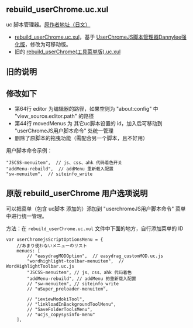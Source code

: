 rebuild_userChrome.uc.xul
-------------------------

uc 脚本管理器。[原作者地址（日文）](https://github.com/alice0775/userChrome.js/blob/master/rebuild_userChrome.uc.xul)

- [rebuild_userChrome.uc.xul](rebuild_userChrome.uc.xul)，基于 [UserChromeJS脚本管理器Dannylee强化版](http://g.mozest.com/thread-41292-1-1)，修改为可移动版。
- 旧的 [rebuild_userChrome(工具菜单版).uc.xul](rebuild_userChrome(工具菜单版).uc.xul)

旧的说明
--------

## 修改如下

 - 第64行 editor 为编辑器的路径，如果空则为 "about:config" 中 "view_source.editor.path" 的路径
 - 第44行 movedMenus 为 其它uc脚本设置的 id，加入后可移动到 "userChromeJS用户脚本命令" 处统一管理
 - 删除了原脚本的拖曳功能（需配合另一个脚本，且不好用）

用户脚本命令示例：

    "JSCSS-menuitem",  // js、css、ahk 代码着色开关
    "addMenu-rebuild",  // addMenu 重新载入配置
    "sw-menuitem",  // siteinfo_write

## 原版 rebuild_userChrome 用户选项说明

可以把菜单（包含 uc脚本 添加的）添加到 "userchromeJS用户脚本命令" 菜单中进行统一管理。

方法：在 `rebuild_userChrome.uc.xul` 文件中下面的地方，自行添加菜单的 ID

    var userChromejsScriptOptionsMenu = {
	    //あまり使わないメニューのリスト
	    menues: [
	        // "easydragMODOption",  // easydrag_customMOD.uc.js
	        "wordhighlight-toolbar-menuitem",  // WordHighlightToolbar.uc.js
	        "JSCSS-menuitem", // js、css、ahk 代码着色
	        "addMenu-rebuild", // addMenu 的重新载入配置
	        // "sw-menuitem", // siteinfo_write
	        // "uSuper_preloader-menuitem",

	        // "ieviewModokiTool",
	        // "linkloadInBackgroundToolMenu",
	        // "SaveFolderToolsMenu",
	        // "ucjs_copysysinfo-menu"
	    ],
